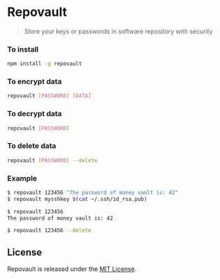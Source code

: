# Repovault
> Store your keys or passwords in software repository with security

### To install
```bash
npm install -g repovault
```

### To encrypt data
```bash
repovault [PASSWORD] [DATA]
```

### To decrypt data
```bash
repovault [PASSWORD]
```

### To delete data
```bash
repovault [PASSWORD] --delete
```

### Example
```bash
$ repovault 123456 "The password of money vault is: 42"
$ repovault mysshkey $(cat ~/.ssh/id_rsa.pub)

$ repovault 123456
The password of money vault is: 42

$ repovault 123456 --delete
```

## License

Repovault is released under the [MIT License](https://github.com/felipefdl/repovault/blob/master/LICENSE).
